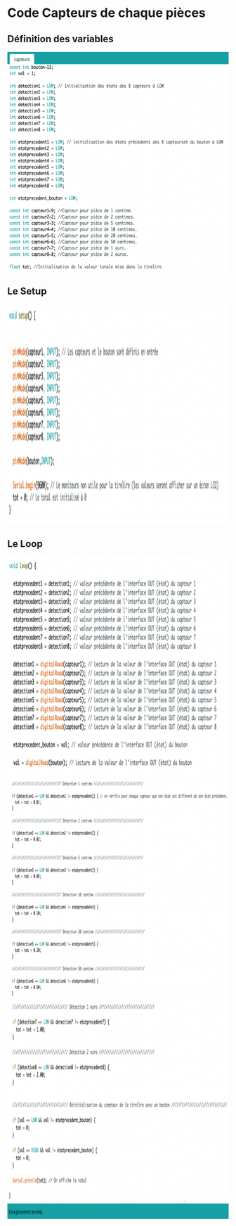 # Code Capteurs de chaque pièces

## Définition des variables
<img src="../../Images/Screen_code_capteur_1.png" alt="Screen code capteur 1" height="500"/>

## Le Setup
<img src="../../Images/Screen_code_capteur_2.png" alt="Screen code capteur 2" height="500"/>

## Le Loop
<img src="../../Images/Screen_code_capteur_3.png" alt="Screen code capteur 3" height="500"/>
<img src="../../Images/Screen_code_capteur_4.png" alt="Screen code capteur 4" height="500"/>
<img src="../../Images/Screen_code_capteur_5.png" alt="Screen code capteur 5" height="500"/>
